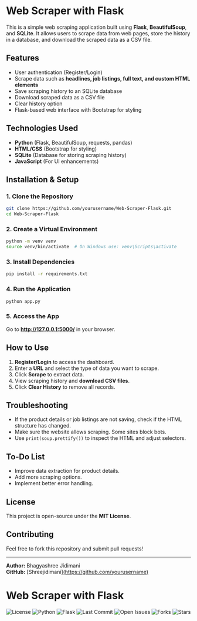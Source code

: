 # Web Scraper with Flask

This is a simple web scraping application built using **Flask**, **BeautifulSoup**, and **SQLite**. It allows users to scrape data from web pages, store the history in a database, and download the scraped data as a CSV file.

## Features
- User authentication (Register/Login)
- Scrape data such as **headlines, job listings, full text, and custom HTML elements**
- Save scraping history to an SQLite database
- Download scraped data as a CSV file
- Clear history option
- Flask-based web interface with Bootstrap for styling

## Technologies Used
- **Python** (Flask, BeautifulSoup, requests, pandas)
- **HTML/CSS** (Bootstrap for styling)
- **SQLite** (Database for storing scraping history)
- **JavaScript** (For UI enhancements)

## Installation & Setup

### 1. Clone the Repository
```bash
git clone https://github.com/yourusername/Web-Scraper-Flask.git
cd Web-Scraper-Flask
```

### 2. Create a Virtual Environment
```bash
python -m venv venv
source venv/bin/activate  # On Windows use: venv\Scripts\activate
```

### 3. Install Dependencies
```bash
pip install -r requirements.txt
```

### 4. Run the Application
```bash
python app.py
```

### 5. Access the App
Go to **http://127.0.0.1:5000/** in your browser.

## How to Use
1. **Register/Login** to access the dashboard.
2. Enter a **URL** and select the type of data you want to scrape.
3. Click **Scrape** to extract data.
4. View scraping history and **download CSV files**.
5. Click **Clear History** to remove all records.

## Troubleshooting
- If the product details or job listings are not saving, check if the HTML structure has changed.
- Make sure the website allows scraping. Some sites block bots.
- Use `print(soup.prettify())` to inspect the HTML and adjust selectors.

## To-Do List
- Improve data extraction for product details.
- Add more scraping options.
- Implement better error handling.

## License
This project is open-source under the **MIT License**.

## Contributing
Feel free to fork this repository and submit pull requests!

---
**Author:** Bhagyashree Jidimani  
**GitHub:** [Shreejidimani][(https://github.com/yourusername)](https://github.com/Shreejidimani)

# Web Scraper with Flask

![License](https://img.shields.io/github/license/yourusername/web-scraper)
![Python](https://img.shields.io/badge/Python-3.x-blue)
![Flask](https://img.shields.io/badge/Flask-2.1.2-green)
![Last Commit](https://img.shields.io/github/last-commit/yourusername/web-scraper)
![Open Issues](https://img.shields.io/github/issues/yourusername/web-scraper)
![Forks](https://img.shields.io/github/forks/yourusername/web-scraper?style=social)
![Stars](https://img.shields.io/github/stars/yourusername/web-scraper?style=social)
